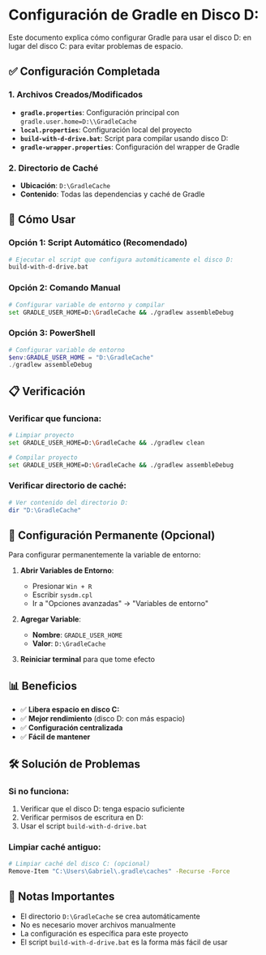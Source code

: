# Configuración de Gradle en Disco D:

Este documento explica cómo configurar Gradle para usar el disco D: en lugar del disco C: para evitar problemas de espacio.

## ✅ **Configuración Completada**

### 1. **Archivos Creados/Modificados**

- **`gradle.properties`**: Configuración principal con `gradle.user.home=D:\\GradleCache`
- **`local.properties`**: Configuración local del proyecto
- **`build-with-d-drive.bat`**: Script para compilar usando disco D:
- **`gradle-wrapper.properties`**: Configuración del wrapper de Gradle

### 2. **Directorio de Caché**
- **Ubicación**: `D:\GradleCache`
- **Contenido**: Todas las dependencias y caché de Gradle

## 🚀 **Cómo Usar**

### **Opción 1: Script Automático (Recomendado)**
```bash
# Ejecutar el script que configura automáticamente el disco D:
build-with-d-drive.bat
```

### **Opción 2: Comando Manual**
```bash
# Configurar variable de entorno y compilar
set GRADLE_USER_HOME=D:\GradleCache && ./gradlew assembleDebug
```

### **Opción 3: PowerShell**
```powershell
# Configurar variable de entorno
$env:GRADLE_USER_HOME = "D:\GradleCache"
./gradlew assembleDebug
```

## 📋 **Verificación**

### **Verificar que funciona:**
```bash
# Limpiar proyecto
set GRADLE_USER_HOME=D:\GradleCache && ./gradlew clean

# Compilar proyecto
set GRADLE_USER_HOME=D:\GradleCache && ./gradlew assembleDebug
```

### **Verificar directorio de caché:**
```bash
# Ver contenido del directorio D:
dir "D:\GradleCache"
```

## 🔧 **Configuración Permanente (Opcional)**

Para configurar permanentemente la variable de entorno:

1. **Abrir Variables de Entorno**:
   - Presionar `Win + R`
   - Escribir `sysdm.cpl`
   - Ir a "Opciones avanzadas" → "Variables de entorno"

2. **Agregar Variable**:
   - **Nombre**: `GRADLE_USER_HOME`
   - **Valor**: `D:\GradleCache`

3. **Reiniciar terminal** para que tome efecto

## 📊 **Beneficios**

- ✅ **Libera espacio en disco C:**
- ✅ **Mejor rendimiento** (disco D: con más espacio)
- ✅ **Configuración centralizada**
- ✅ **Fácil de mantener**

## 🛠️ **Solución de Problemas**

### **Si no funciona:**
1. Verificar que el disco D: tenga espacio suficiente
2. Verificar permisos de escritura en D:
3. Usar el script `build-with-d-drive.bat`

### **Limpiar caché antiguo:**
```bash
# Limpiar caché del disco C: (opcional)
Remove-Item "C:\Users\Gabriel\.gradle\caches" -Recurse -Force
```

## 📝 **Notas Importantes**

- El directorio `D:\GradleCache` se crea automáticamente
- No es necesario mover archivos manualmente
- La configuración es específica para este proyecto
- El script `build-with-d-drive.bat` es la forma más fácil de usar
